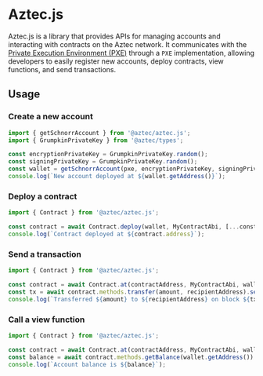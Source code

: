 # Aztec.js

Aztec.js is a library that provides APIs for managing accounts and interacting with contracts on the Aztec network. It communicates with the [Private Execution Environment (PXE)](https://docs.aztec.network/apis/pxe/interfaces/PXE) through a `PXE` implementation, allowing developers to easily register new accounts, deploy contracts, view functions, and send transactions.

## Usage

### Create a new account

```typescript
import { getSchnorrAccount } from '@aztec/aztec.js';
import { GrumpkinPrivateKey } from '@aztec/types';

const encryptionPrivateKey = GrumpkinPrivateKey.random();
const signingPrivateKey = GrumpkinPrivateKey.random();
const wallet = getSchnorrAccount(pxe, encryptionPrivateKey, signingPrivateKey).waitDeploy();
console.log(`New account deployed at ${wallet.getAddress()}`);
```

### Deploy a contract

```typescript
import { Contract } from '@aztec/aztec.js';

const contract = await Contract.deploy(wallet, MyContractAbi, [...constructorArgs]).send().deployed();
console.log(`Contract deployed at ${contract.address}`);
```

### Send a transaction

```typescript
import { Contract } from '@aztec/aztec.js';

const contract = await Contract.at(contractAddress, MyContractAbi, wallet);
const tx = await contract.methods.transfer(amount, recipientAddress).send().wait();
console.log(`Transferred ${amount} to ${recipientAddress} on block ${tx.blockNumber}`);
```

### Call a view function

```typescript
import { Contract } from '@aztec/aztec.js';

const contract = await Contract.at(contractAddress, MyContractAbi, wallet);
const balance = await contract.methods.getBalance(wallet.getAddress()).view();
console.log(`Account balance is ${balance}`);
```
